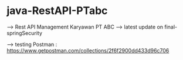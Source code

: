 # java-RestAPI-PTabc

--> Rest API Management Karyawan PT ABC
--> latest update on final-springSecurity

--> testing Postman : https://www.getpostman.com/collections/2f6f2900dd433d96c706
